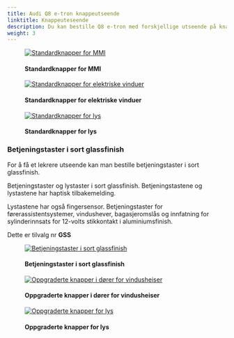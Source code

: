```yaml
---
title: Audi Q8 e-tron knappeutseende
linktitle: Knappeuteseende
description: Du kan bestille Q8 e-tron med forskjellige utseende på knapper
weight: 3
---
```

<!-- markdownlint-disable MD033 -->

<figure>
    <a href="https://media.electrichasgoneaudi.net/multimedia/models/e-tron/interior/buttons/standardbuttons.jpg">
        <img src="https://media.electrichasgoneaudi.net/multimedia/models/e-tron/interior/buttons/standardbuttonss.jpg"
        alt="Standardknapper for MMI" title="Standardknapper for MMI">
    </a>
    <figcaption><h4>Standardknapper for MMI</h4></figcaption>
</figure>

<figure>
    <a href="https://media.electrichasgoneaudi.net/multimedia/models/e-tron/interior/buttons/standardbutton2s.jpg">
        <img src="https://media.electrichasgoneaudi.net/multimedia/models/e-tron/interior/buttons/standardbuttons2s.jpg"
        alt="Standardknapper for elektriske vinduer" title="Standardknapper for elektriske vinduer">
    </a>
    <figcaption><h4>Standardknapper for elektriske vinduer</h4></figcaption>
</figure>

<figure>
    <a href="https://media.electrichasgoneaudi.net/multimedia/models/e-tron/interior/buttons/standardbuttons3.jpg">
        <img src="https://media.electrichasgoneaudi.net/multimedia/models/e-tron/interior/buttons/standardbuttons3s.jpg"
        alt="Standardknapper for lys" title="Standardknapper for lys">
    </a>
    <figcaption><h4>Standardknapper for lys</h4></figcaption>
</figure>

### Betjeningstaster i sort glassfinish

For å få et lekrere utseende kan man bestille betjeningstaster i sort glassfinish.

Betjeningstaster og lystaster i sort glassfinish. Betjeningstastene og lystastene har haptisk tilbakemelding.

Lystastene har også fingersensor. Betjeningstaster for førerassistentsystemer, vindushever, bagasjeromslås og innfatning
for sylinderinnsats for 12-volts stikkontakt i aluminiumsfinish.

Dette er tilvalg nr **GSS**

<figure>
    <a href="https://media.electrichasgoneaudi.net/multimedia/models/e-tron/interior/buttons/glasbuttons.jpg">
        <img src="https://media.electrichasgoneaudi.net/multimedia/models/e-tron/interior/buttons/glasbuttonss.jpg"
        alt="Betjeningstaster i sort glassfinish" title="Betjeningstaster i sort glassfinish">
    </a>
    <figcaption><h4>Betjeningstaster i sort glassfinish</h4></figcaption>
</figure>

<figure>
    <a href="https://media.electrichasgoneaudi.net/multimedia/models/e-tron/interior/buttons/glasbuttons2.jpg">
        <img src="https://media.electrichasgoneaudi.net/multimedia/models/e-tron/interior/buttons/glasbuttons2s.jpg"
        alt="Oppgraderte knapper i dører for vindusheiser" title="Oppgraderte knapper i dører for vindusheiser">
    </a>
    <figcaption><h4>Oppgraderte knapper i dører for vindusheiser</h4></figcaption>
</figure>

<figure>
    <a href="https://media.electrichasgoneaudi.net/multimedia/models/e-tron/interior/buttons/glasbuttons3.jpg">
        <img src="https://media.electrichasgoneaudi.net/multimedia/models/e-tron/interior/buttons/glasbuttons3s.jpg"
        alt="Oppgraderte knapper for lys" title="Oppgraderte knapper for lys">
    </a>
    <figcaption><h4>Oppgraderte knapper for lys</h4></figcaption>
</figure>

